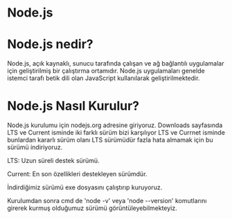 # Node.js

# Node.js nedir?
Node.js, açık kaynaklı, sunucu tarafında çalışan ve ağ bağlantılı uygulamalar için geliştirilmiş bir çalıştırma ortamıdır. Node.js uygulamaları genelde istemci tarafı betik dili 
olan JavaScript kullanılarak geliştirilmektedir.

# Node.js Nasıl Kurulur?
Node.js kurulumu için nodejs.org adresine giriyoruz. Downloads sayfasında LTS ve Current isminde iki farklı sürüm bizi karşılıyor LTS ve Currnet isminde bunlardan kararlı sürüm olanı LTS sürümüdür fazla hata almamak için bu sürümü indiriyoruz.

<p>LTS: Uzun süreli destek sürümü.</p>
<p>Current: En son özellikleri destekleyen sürümdür.</p>

<p>
İndirdiğimiz sürümü exe dosyasını çalıştırıp kuruyoruz.
</p>
<p>Kurulumdan sonra cmd de 'node -v' veya 'node --version' komutlarını girerek kurmuş olduğumuz sürümü görüntüleyebilmekteyiz.  </p>










